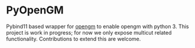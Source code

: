 # PyOpenGM

Pybind11 based wrapper for [opengm](https://github.com/opengm/opengm) to enable opengm with python 3.
This project is work in progress; for now we only expose multicut related functionality.
Contributions to extend this are welcome.
